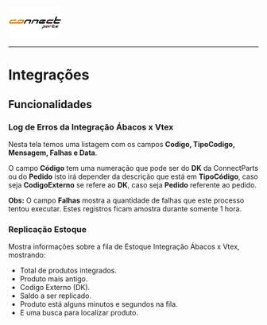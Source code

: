 ![ConnectParts](/assets/LogoConnectParts.png)

--- 

# Integrações

## Funcionalidades

### Log de Erros da Integração Ábacos x Vtex

Nesta tela temos uma listagem com os campos **Codigo, TipoCodigo, Mensagem, Falhas e Data**.

O campo **Código** tem uma numeração que pode ser do **DK** da ConnectParts ou do **Pedido** isto irá depender da descrição que está em **TipoCódigo**, caso seja **CodigoExterno** se refere ao **DK**, caso seja **Pedido** referente ao pedido.

**Obs:** O campo **Falhas** mostra a quantidade de falhas que este processo tentou executar.
Estes registros ficam amostra durante somente 1 hora.

### Replicação Estoque

Mostra informações sobre a fila de Estoque Integração Ábacos x Vtex, mostrando:

* Total de produtos integrados.
* Produto mais antigo.
* Codigo Externo (DK).
* Saldo a ser replicado.
* Produto está alguns minutos e segundos na fila.
* E uma busca para localizar produto.


